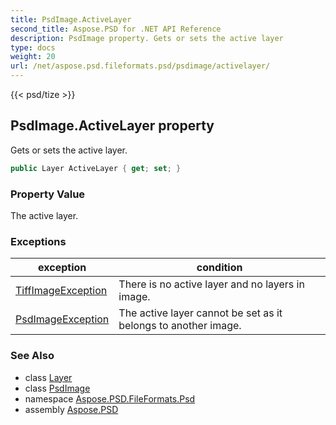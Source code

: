 ```yaml
---
title: PsdImage.ActiveLayer
second_title: Aspose.PSD for .NET API Reference
description: PsdImage property. Gets or sets the active layer
type: docs
weight: 20
url: /net/aspose.psd.fileformats.psd/psdimage/activelayer/
---
```

{{< psd/tize >}}
## PsdImage.ActiveLayer property

Gets or sets the active layer.

```csharp
public Layer ActiveLayer { get; set; }
```

### Property Value

The active layer.

### Exceptions

| exception | condition |
| --- | --- |
| [TiffImageException](../../../aspose.psd.coreexceptions.imageformats/tiffimageexception/) | There is no active layer and no layers in image. |
| [PsdImageException](../../../aspose.psd.coreexceptions.imageformats/psdimageexception/) | The active layer cannot be set as it belongs to another image. |

### See Also

* class [Layer](../../../aspose.psd.fileformats.psd.layers/layer/)
* class [PsdImage](../)
* namespace [Aspose.PSD.FileFormats.Psd](../../../aspose.psd.fileformats.psd/)
* assembly [Aspose.PSD](../../../)



